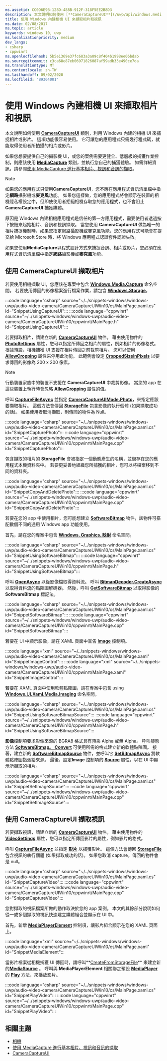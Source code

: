 ```yaml
---
ms.assetid: CC0D6E9B-128D-488B-912F-318F5EE2B8D3
description: 本文說明如何使用 [**CameraCaptureUI**](/uwp/api/windows.media.capture.cameracaptureui) 類別，利用 Windows 內建的相機 UI 來捕捉相片或影片。
title: 使用 Windows 內建相機 UI 來擷取相片和視訊
ms.date: 02/08/2017
ms.topic: article
keywords: windows 10, uwp
ms.localizationpriority: medium
dev_langs:
- csharp
- cppwinrt
ms.openlocfilehash: 5b5e1369e37fc683a3a09c8f404b1998ee06bdab
ms.sourcegitcommit: c3ca68e87eb06971826087af59adb33e490ce7da
ms.translationtype: MT
ms.contentlocale: zh-TW
ms.lasthandoff: 09/02/2020
ms.locfileid: "89364001"
---
```

# <a name="capture-photos-and-video-with-the-windows-built-in-camera-ui"></a>使用 Windows 內建相機 UI 來擷取相片和視訊

本文說明如何使用 [**CameraCaptureUI**](/uwp/api/windows.media.capture.cameracaptureui) 類別，利用 Windows 內建的相機 UI 來捕捉相片或影片。 這項功能很容易使用。 它可讓您的應用程式只需幾行程式碼，就能取得使用者所拍攝的相片或影片。

如果您想要提供自己的攝影機 UI，或您的案例需要更健全、低層級的捕獲作業控制，則應該使用 [**MediaCapture**](/uwp/api/Windows.Media.Capture.MediaCapture) 類別，並執行您自己的捕獲體驗。 如需詳細資訊，請參閱[使用 MediaCapture 進行基本相片、視訊和音訊的擷取](basic-photo-video-and-audio-capture-with-MediaCapture.md)。

> [!NOTE]
> 如果您的應用程式只使用**CameraCaptureUI**，您不應在應用程式資訊清單檔中指定**網路**攝影機或**麥克風**功能。 如果您這樣做，您的應用程式將會顯示在裝置的相機隱私權設定中，但即使使用者拒絕相機存取您的應用程式，也不會阻止 **CameraCaptureUI** 捕獲媒體。 <p>原因是 Windows 內建相機應用程式是信任的第一方應用程式，需要使用者透過按下按鈕來起始相片、音訊和視訊擷取。 當您使用 **CameraCaptureUI** 做為唯一的相片捕捉機制時，如果您指定網路攝影機或麥克風功能，您的應用程式可能會在提交給 Microsoft Store 時，將 Windows 應用程式認證套件認證失敗。<p>
如果您使用**MediaCapture**以程式設計方式來捕捉音訊、相片或影片，您必須在應用程式資訊清單檔中指定**網路**攝影機或**麥克風**功能。

## <a name="capture-a-photo-with-cameracaptureui"></a>使用 CameraCaptureUI 擷取相片

若要使用相機擷取 UI，您應該在專案中包含 [**Windows.Media.Capture**](/uwp/api/Windows.Media.Capture) 命名空間。 若要使用傳回的影像檔案進行檔案作業，請包含 [**Windows.Storage**](/uwp/api/Windows.Storage)。

:::code language="csharp" source="~/../snippets-windows/windows-uwp/audio-video-camera/CameraCaptureUIWin10/cs/MainPage.xaml.cs" id="SnippetUsingCaptureUI":::
:::code language="cppwinrt" source="~/../snippets-windows/windows-uwp/audio-video-camera/CameraCaptureUIWin10/cppwinrt/MainPage.h" id="SnippetUsingCaptureUI":::

若要擷取相片，請建立新的 [**CameraCaptureUI**](/uwp/api/Windows.Media.Capture.CameraCaptureUI) 物件。 藉由使用物件的 [**PhotoSettings**](/uwp/api/windows.media.capture.cameracaptureui.photosettings) 屬性，您可以指定所傳回之相片的屬性，例如相片的影像格式。 根據預設，相機捕獲 UI 支援在相片傳回之前裁剪相片。 您可以使用 [**AllowCropping**](/uwp/api/windows.media.capture.cameracaptureuiphotocapturesettings.allowcropping) 屬性來停用此功能。 此範例會設定 [**CroppedSizeInPixels**](/uwp/api/windows.media.capture.cameracaptureuiphotocapturesettings.croppedsizeinpixels) 以要求傳回的影像為 200 x 200 像素。

> [!NOTE]
> 行動裝置家族中的裝置不支援在 **CameraCaptureUI** 中裁剪影像。 當您的 app 在這些裝置上執行時會忽略 [**AllowCropping**](/uwp/api/windows.media.capture.cameracaptureuiphotocapturesettings.allowcropping) 屬性的值。

呼叫 [**CaptureFileAsync**](/uwp/api/windows.media.capture.cameracaptureui.capturefileasync) 並指定 [**CameraCaptureUIMode.Photo**](/uwp/api/Windows.Media.Capture.CameraCaptureUIMode)，來指定應該要擷取相片。 這個方法會傳回 [**StorageFile**](/uwp/api/Windows.Storage.StorageFile) 包含影像的執行個體 (如果擷取成功的話)。 如果使用者取消擷取，則傳回的物件為 Null。

:::code language="csharp" source="~/../snippets-windows/windows-uwp/audio-video-camera/CameraCaptureUIWin10/cs/MainPage.xaml.cs" id="SnippetCapturePhoto":::
:::code language="cppwinrt" source="~/../snippets-windows/windows-uwp/audio-video-camera/CameraCaptureUIWin10/cppwinrt/MainPage.cpp" id="SnippetCapturePhoto":::

包含擷取的相片的 **StorageFile** 會被指定一個動態產生的名稱，並儲存在您的應用程式本機資料夾中。 若要更妥善地組織您所捕獲的相片，您可以將檔案移到不同的資料夾。

:::code language="csharp" source="~/../snippets-windows/windows-uwp/audio-video-camera/CameraCaptureUIWin10/cs/MainPage.xaml.cs" id="SnippetCopyAndDeletePhoto":::
:::code language="cppwinrt" source="~/../snippets-windows/windows-uwp/audio-video-camera/CameraCaptureUIWin10/cppwinrt/MainPage.cpp" id="SnippetCopyAndDeletePhoto":::

若要在您的 app 中使用相片，您可能想建立 [**SoftwareBitmap**](/uwp/api/Windows.Graphics.Imaging.SoftwareBitmap) 物件，該物件可搭配數個不同的通用 Windows app 功能使用。

首先，請在您的專案中包含 [**Windows. Graphics. 映射**](/uwp/api/Windows.Graphics.Imaging) 命名空間。

:::code language="csharp" source="~/../snippets-windows/windows-uwp/audio-video-camera/CameraCaptureUIWin10/cs/MainPage.xaml.cs" id="SnippetUsingSoftwareBitmap":::
:::code language="cppwinrt" source="~/../snippets-windows/windows-uwp/audio-video-camera/CameraCaptureUIWin10/cppwinrt/MainPage.h" id="SnippetUsingSoftwareBitmap":::

呼叫 [**OpenAsync**](/uwp/api/windows.storage.istoragefile.openasync) 以從影像檔取得資料流。 呼叫 [**BitmapDecoder.CreateAsync**](/uwp/api/windows.graphics.imaging.bitmapdecoder.createasync) 以取得資料流的點陣圖解碼器。 然後，呼叫 [**GetSoftwareBitmap**](/uwp/api/windows.graphics.imaging.bitmapdecoder.getsoftwarebitmapasync) 以取得影像的 **SoftwareBitmap** 標記法。

:::code language="csharp" source="~/../snippets-windows/windows-uwp/audio-video-camera/CameraCaptureUIWin10/cs/MainPage.xaml.cs" id="SnippetSoftwareBitmap":::
:::code language="cppwinrt" source="~/../snippets-windows/windows-uwp/audio-video-camera/CameraCaptureUIWin10/cppwinrt/MainPage.cpp" id="SnippetSoftwareBitmap":::

若要在 UI 中顯示影像，請在 XAML 頁面中宣告 [**Image**](/uwp/api/Windows.UI.Xaml.Controls.Image) 控制項。

:::code language="xml" source="~/../snippets-windows/windows-uwp/audio-video-camera/CameraCaptureUIWin10/cs/MainPage.xaml" id="SnippetImageControl":::
:::code language="xml" source="~/../snippets-windows/windows-uwp/audio-video-camera/CameraCaptureUIWin10/cppwinrt/MainPage.xaml" id="SnippetImageControl":::

若要在 XAML 頁面中使用軟體點陣圖，請在專案中包含 using [**Windows.UI.Xaml.Media.Imaging**](/uwp/api/Windows.UI.Xaml.Media.Imaging) 命名空間。

:::code language="csharp" source="~/../snippets-windows/windows-uwp/audio-video-camera/CameraCaptureUIWin10/cs/MainPage.xaml.cs" id="SnippetUsingSoftwareBitmapSource":::
:::code language="cppwinrt" source="~/../snippets-windows/windows-uwp/audio-video-camera/CameraCaptureUIWin10/cppwinrt/MainPage.h" id="SnippetUsingSoftwareBitmapSource":::

**影像**控制項要求影像來源的 BGRA8 格式具有預乘 Alpha 或無 Alpha。 呼叫靜態方法 [**SoftwareBitmap。 Convert**](/uwp/api/windows.graphics.imaging.softwarebitmap.convert) 可使用所需的格式建立新的軟體點陣圖。 接著，建立新的 [**SoftwareBitmapSource**](/uwp/api/Windows.UI.Xaml.Media.Imaging.SoftwareBitmapSource) 物件，並呼叫它 [**SetBitmapAsync**](/uwp/api/windows.ui.xaml.media.imaging.softwarebitmapsource.setbitmapasync) 將軟體點陣圖指派給來源。 最後，設定**Image** 控制項的 [**Source**](/uwp/api/windows.ui.xaml.controls.image.source) 屬性，以在 UI 中顯示所擷取的相片。

:::code language="csharp" source="~/../snippets-windows/windows-uwp/audio-video-camera/CameraCaptureUIWin10/cs/MainPage.xaml.cs" id="SnippetSetImageSource":::
:::code language="cppwinrt" source="~/../snippets-windows/windows-uwp/audio-video-camera/CameraCaptureUIWin10/cppwinrt/MainPage.cpp" id="SnippetSetImageSource":::

## <a name="capture-a-video-with-cameracaptureui"></a>使用 CameraCaptureUI 擷取視訊

若要擷取視訊，請建立新的 [**CameraCaptureUI**](/uwp/api/Windows.Media.Capture.CameraCaptureUI) 物件。 藉由使用物件的 [**VideoSettings**](/uwp/api/windows.media.capture.cameracaptureui.videosettings) 屬性，您可以指定所傳回影片的屬性，例如影片的格式。

呼叫 [**CaptureFileAsync**](/uwp/api/windows.media.capture.cameracaptureui.capturefileasync) 並指定 [**影片**](/uwp/api/windows.media.capture.cameracaptureui.videosettings) 以捕獲影片。 這個方法會傳回 [**StorageFile**](/uwp/api/Windows.Storage.StorageFile) 包含視訊的執行個體 (如果擷取成功的話)。 如果您取消 capture，傳回的物件會是 null。

:::code language="csharp" source="~/../snippets-windows/windows-uwp/audio-video-camera/CameraCaptureUIWin10/cs/MainPage.xaml.cs" id="SnippetCaptureVideo":::
:::code language="cppwinrt" source="~/../snippets-windows/windows-uwp/audio-video-camera/CameraCaptureUIWin10/cppwinrt/MainPage.cpp" id="SnippetCaptureVideo":::

您對擷取的視訊檔案所做的動作取決於您的 app 案例。 本文的其餘部分說明如何從一或多個擷取的視訊快速建立媒體組合並顯示在 UI 中。

首先，新增 [**MediaPlayerElement**](/uwp/api/Windows.UI.Xaml.Controls.MediaPlayerElement) 控制項，讓影片組合顯示在您的 XAML 頁面上。

:::code language="xml" source="~/../snippets-windows/windows-uwp/audio-video-camera/CameraCaptureUIWin10/cs/MainPage.xaml" id="SnippetMediaElement":::

當影片檔案從相機捕獲 UI 傳回時，請呼叫**[CreateFromStorageFile](/uwp/api/windows.media.core.mediasource.createfromstoragefile)** 來建立新的[**MediaSource**](/uwp/api/windows.media.core.mediasource) 。 呼叫與 **MediaPlayerElement** 相關聯之預設 **[MediaPlayer](/uwp/api/windows.media.playback.mediaplayer)** 的 **[Play](/uwp/api/windows.media.playback.mediaplayer.Play)** 方法，來播放影片。

:::code language="csharp" source="~/../snippets-windows/windows-uwp/audio-video-camera/CameraCaptureUIWin10/cs/MainPage.xaml.cs" id="SnippetPlayVideo":::
:::code language="cppwinrt" source="~/../snippets-windows/windows-uwp/audio-video-camera/CameraCaptureUIWin10/cppwinrt/MainPage.cpp" id="SnippetPlayVideo":::

## <a name="related-topics"></a>相關主題

* [相機](camera.md)
* [使用 MediaCapture 進行基本相片、視訊和音訊的擷取](basic-photo-video-and-audio-capture-with-MediaCapture.md)
* [CameraCaptureUI](/uwp/api/Windows.Media.Capture.CameraCaptureUI)
